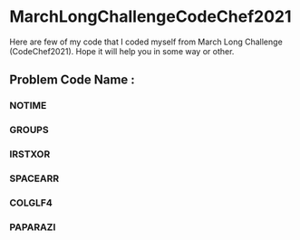 # MarchLongChallengeCodeChef2021
Here are few of my code that I coded myself from March Long Challenge (CodeChef2021). Hope it will help you in some way or other.
## Problem Code Name :
### NOTIME
### GROUPS
### IRSTXOR
### SPACEARR
### COLGLF4
### PAPARAZI

